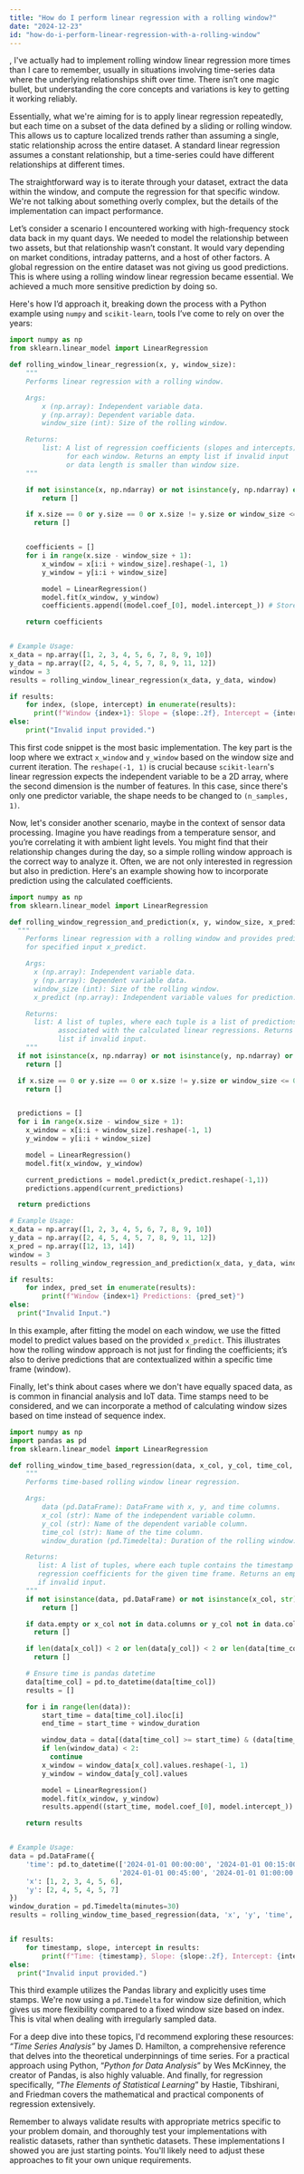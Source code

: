 ```yaml
---
title: "How do I perform linear regression with a rolling window?"
date: "2024-12-23"
id: "how-do-i-perform-linear-regression-with-a-rolling-window"
---
```


,  I've actually had to implement rolling window linear regression more times than I care to remember, usually in situations involving time-series data where the underlying relationships shift over time. There isn’t one magic bullet, but understanding the core concepts and variations is key to getting it working reliably.

Essentially, what we're aiming for is to apply linear regression repeatedly, but each time on a subset of the data defined by a sliding or rolling window. This allows us to capture localized trends rather than assuming a single, static relationship across the entire dataset. A standard linear regression assumes a constant relationship, but a time-series could have different relationships at different times.

The straightforward way is to iterate through your dataset, extract the data within the window, and compute the regression for that specific window. We're not talking about something overly complex, but the details of the implementation can impact performance.

Let’s consider a scenario I encountered working with high-frequency stock data back in my quant days. We needed to model the relationship between two assets, but that relationship wasn’t constant. It would vary depending on market conditions, intraday patterns, and a host of other factors. A global regression on the entire dataset was not giving us good predictions. This is where using a rolling window linear regression became essential. We achieved a much more sensitive prediction by doing so.

Here's how I’d approach it, breaking down the process with a Python example using `numpy` and `scikit-learn`, tools I’ve come to rely on over the years:

```python
import numpy as np
from sklearn.linear_model import LinearRegression

def rolling_window_linear_regression(x, y, window_size):
    """
    Performs linear regression with a rolling window.

    Args:
        x (np.array): Independent variable data.
        y (np.array): Dependent variable data.
        window_size (int): Size of the rolling window.

    Returns:
        list: A list of regression coefficients (slopes and intercepts)
              for each window. Returns an empty list if invalid input
              or data length is smaller than window size.
    """

    if not isinstance(x, np.ndarray) or not isinstance(y, np.ndarray) or not isinstance(window_size, int):
        return []

    if x.size == 0 or y.size == 0 or x.size != y.size or window_size <= 0 or x.size < window_size:
      return []


    coefficients = []
    for i in range(x.size - window_size + 1):
        x_window = x[i:i + window_size].reshape(-1, 1)
        y_window = y[i:i + window_size]

        model = LinearRegression()
        model.fit(x_window, y_window)
        coefficients.append((model.coef_[0], model.intercept_)) # Store slope and intercept

    return coefficients


# Example Usage:
x_data = np.array([1, 2, 3, 4, 5, 6, 7, 8, 9, 10])
y_data = np.array([2, 4, 5, 4, 5, 7, 8, 9, 11, 12])
window = 3
results = rolling_window_linear_regression(x_data, y_data, window)

if results:
    for index, (slope, intercept) in enumerate(results):
      print(f"Window {index+1}: Slope = {slope:.2f}, Intercept = {intercept:.2f}")
else:
    print("Invalid input provided.")
```

This first code snippet is the most basic implementation. The key part is the loop where we extract `x_window` and `y_window` based on the window size and current iteration. The `reshape(-1, 1)` is crucial because `scikit-learn`'s linear regression expects the independent variable to be a 2D array, where the second dimension is the number of features. In this case, since there's only one predictor variable, the shape needs to be changed to `(n_samples, 1)`.

Now, let's consider another scenario, maybe in the context of sensor data processing. Imagine you have readings from a temperature sensor, and you’re correlating it with ambient light levels. You might find that their relationship changes during the day, so a simple rolling window approach is the correct way to analyze it. Often, we are not only interested in regression but also in prediction. Here's an example showing how to incorporate prediction using the calculated coefficients.

```python
import numpy as np
from sklearn.linear_model import LinearRegression

def rolling_window_regression_and_prediction(x, y, window_size, x_predict):
  """
    Performs linear regression with a rolling window and provides predictions
    for specified input x_predict.

    Args:
      x (np.array): Independent variable data.
      y (np.array): Dependent variable data.
      window_size (int): Size of the rolling window.
      x_predict (np.array): Independent variable values for prediction.

    Returns:
      list: A list of tuples, where each tuple is a list of predictions
            associated with the calculated linear regressions. Returns empty
            list if invalid input.
    """
  if not isinstance(x, np.ndarray) or not isinstance(y, np.ndarray) or not isinstance(x_predict, np.ndarray) or not isinstance(window_size, int):
    return []

  if x.size == 0 or y.size == 0 or x.size != y.size or window_size <= 0 or x.size < window_size or x_predict.size == 0:
    return []


  predictions = []
  for i in range(x.size - window_size + 1):
    x_window = x[i:i + window_size].reshape(-1, 1)
    y_window = y[i:i + window_size]

    model = LinearRegression()
    model.fit(x_window, y_window)

    current_predictions = model.predict(x_predict.reshape(-1,1))
    predictions.append(current_predictions)

  return predictions

# Example Usage:
x_data = np.array([1, 2, 3, 4, 5, 6, 7, 8, 9, 10])
y_data = np.array([2, 4, 5, 4, 5, 7, 8, 9, 11, 12])
x_pred = np.array([12, 13, 14])
window = 3
results = rolling_window_regression_and_prediction(x_data, y_data, window, x_pred)

if results:
    for index, pred_set in enumerate(results):
        print(f"Window {index+1} Predictions: {pred_set}")
else:
  print("Invalid Input.")
```

In this example, after fitting the model on each window, we use the fitted model to predict values based on the provided `x_predict`. This illustrates how the rolling window approach is not just for finding the coefficients; it’s also to derive predictions that are contextualized within a specific time frame (window).

Finally, let's think about cases where we don't have equally spaced data, as is common in financial analysis and IoT data. Time stamps need to be considered, and we can incorporate a method of calculating window sizes based on time instead of sequence index.

```python
import numpy as np
import pandas as pd
from sklearn.linear_model import LinearRegression

def rolling_window_time_based_regression(data, x_col, y_col, time_col, window_duration):
    """
    Performs time-based rolling window linear regression.

    Args:
        data (pd.DataFrame): DataFrame with x, y, and time columns.
        x_col (str): Name of the independent variable column.
        y_col (str): Name of the dependent variable column.
        time_col (str): Name of the time column.
        window_duration (pd.Timedelta): Duration of the rolling window.

    Returns:
       list: A list of tuples, where each tuple contains the timestamp and the
       regression coefficients for the given time frame. Returns an empty list
       if invalid input.
    """
    if not isinstance(data, pd.DataFrame) or not isinstance(x_col, str) or not isinstance(y_col, str) or not isinstance(time_col, str) or not isinstance(window_duration, pd.Timedelta):
        return []

    if data.empty or x_col not in data.columns or y_col not in data.columns or time_col not in data.columns:
      return []

    if len(data[x_col]) < 2 or len(data[y_col]) < 2 or len(data[time_col]) < 2:
      return []

    # Ensure time is pandas datetime
    data[time_col] = pd.to_datetime(data[time_col])
    results = []

    for i in range(len(data)):
        start_time = data[time_col].iloc[i]
        end_time = start_time + window_duration

        window_data = data[(data[time_col] >= start_time) & (data[time_col] < end_time)]
        if len(window_data) < 2:
          continue
        x_window = window_data[x_col].values.reshape(-1, 1)
        y_window = window_data[y_col].values

        model = LinearRegression()
        model.fit(x_window, y_window)
        results.append((start_time, model.coef_[0], model.intercept_))

    return results


# Example Usage:
data = pd.DataFrame({
    'time': pd.to_datetime(['2024-01-01 00:00:00', '2024-01-01 00:15:00', '2024-01-01 00:30:00',
                           '2024-01-01 00:45:00', '2024-01-01 01:00:00', '2024-01-01 01:15:00']),
    'x': [1, 2, 3, 4, 5, 6],
    'y': [2, 4, 5, 4, 5, 7]
})
window_duration = pd.Timedelta(minutes=30)
results = rolling_window_time_based_regression(data, 'x', 'y', 'time', window_duration)


if results:
    for timestamp, slope, intercept in results:
        print(f"Time: {timestamp}, Slope: {slope:.2f}, Intercept: {intercept:.2f}")
else:
  print("Invalid input provided.")
```

This third example utilizes the Pandas library and explicitly uses time stamps.  We're now using a `pd.Timedelta` for window size definition, which gives us more flexibility compared to a fixed window size based on index. This is vital when dealing with irregularly sampled data.

For a deep dive into these topics, I'd recommend exploring these resources: *“Time Series Analysis”* by James D. Hamilton, a comprehensive reference that delves into the theoretical underpinnings of time series. For a practical approach using Python, “*Python for Data Analysis*” by Wes McKinney, the creator of Pandas, is also highly valuable. And finally, for regression specifically, *“The Elements of Statistical Learning*” by Hastie, Tibshirani, and Friedman covers the mathematical and practical components of regression extensively.

Remember to always validate results with appropriate metrics specific to your problem domain, and thoroughly test your implementations with realistic datasets, rather than synthetic datasets. These implementations I showed you are just starting points. You'll likely need to adjust these approaches to fit your own unique requirements.
